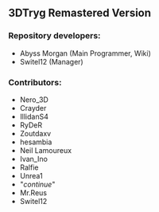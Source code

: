 ## 3DTryg Remastered Version


### Repository developers:
* Abyss Morgan (Main Programmer, Wiki)
* Switel12 (Manager)


### Contributors:
* Nero_3D
* Crayder
* IllidanS4
* RyDeR
* Zoutdaxv
* hesambia
* Neil Lamoureux
* Ivan_Ino
* Ralfie
* Unrea1
* "$continue$"
* Mr.Reus
* Switel12
